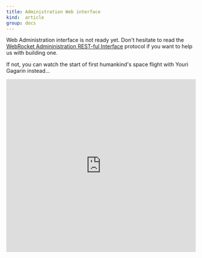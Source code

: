 ```yaml
---
title: Administration Web interface
kind:  article
group: docs
---
```


Web Administration interface is not ready yet. Don't hesitate to read the
[WebRocket Admininistration REST-ful Interface](/rfc/WARI) protocol if you
want to help us with building one. 

If not, you can watch the start of first humankind's space flight with 
Youri Gagarin instead...

<iframe width="100%" height="460" src="http://www.youtube.com/embed/tfhulSjjGXA" frameborder="0" allowfullscreen></iframe>

